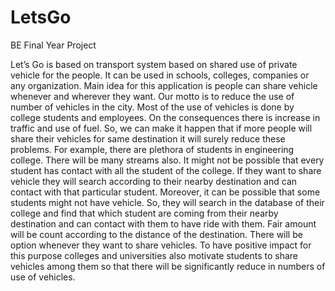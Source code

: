 # LetsGo
BE Final Year Project

Let’s Go is based on transport system based on shared use of private vehicle for the people. It can be used in schools, colleges, companies or any organization. Main idea for this application is people can share vehicle whenever and wherever they want. Our motto is to reduce the use of number of vehicles in the city. Most of the use of vehicles is done by college students and employees. On the consequences there is increase in traffic and use of fuel. So, we can make it happen that if more people will share their vehicles for same destination it will surely reduce these problems. For example, there are plethora of students in engineering college. There will be many streams also. It might not be possible that every student has contact with all the student of the college. If they want to share vehicle they will search according to their nearby destination and can contact with that particular student. Moreover, it can be possible that some students might not have vehicle. So, they will search in the database of their college and find that which student are coming from their nearby destination and can contact with them to have ride with them. Fair amount will be count according to the distance of the destination. There will be option whenever they want to share vehicles. To have positive impact for this purpose colleges and universities also motivate students to share vehicles among them so that there will be significantly reduce in numbers of use of vehicles.
